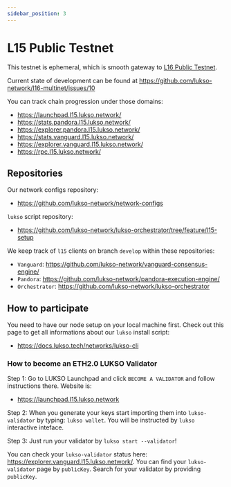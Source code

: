 ```yaml
---
sidebar_position: 3
---
```


# L15 Public Testnet

This testnet is ephemeral, which is smooth gateway to [L16 Public Testnet](l16-testnet.md).

Current state of development can be found at https://github.com/lukso-network/l16-multinet/issues/10

You can track chain progression under those domains:
- https://launchpad.l15.lukso.network/
- https://stats.pandora.l15.lukso.network/
- https://explorer.pandora.l15.lukso.network/
- https://stats.vanguard.l15.lukso.network/
- https://explorer.vanguard.l15.lukso.network/
- https://rpc.l15.lukso.network/

## Repositories

Our network configs repository:
- <https://github.com/lukso-network/network-configs>

`lukso` script repository:
- <https://github.com/lukso-network/lukso-orchestrator/tree/feature/l15-setup>

We keep track of `l15` clients on branch `develop` within these repositories:
- `Vanguard`: <https://github.com/lukso-network/vanguard-consensus-engine/>
- `Pandora`: <https://github.com/lukso-network/pandora-execution-engine/>
- `Orchestrator`: <https://github.com/lukso-network/lukso-orchestrator>

## How to participate

You need to have our node setup on your local machine first. Check out this page to get all informations about our `lukso` install script: 
- <https://docs.lukso.tech/networks/lukso-cli>

### How to become an ETH2.0 LUKSO Validator

Step 1:
Go to LUKSO Launchpad and click `BECOME A VALIDATOR` and follow instructions there. Website is:
- <https://launchpad.l15.lukso.network>

Step 2:
When you generate your keys start importing them into `lukso-validator` by typing: `lukso wallet`. You will be instructed by `lukso` interactive inteface.

Step 3:
Just run your validator by `lukso start --validator`!

You can check your `lukso-validator` status here: <https://explorer.vanguard.l15.lukso.network/>. You can find your `lukso-validator` page by `publicKey`. Search for your validator by providing `publicKey`.

